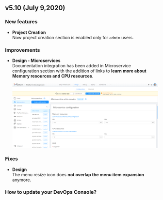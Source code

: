 ## v5.10 (July 9,2020)

### New features

* **Project Creation**        
    Now project creation section is enabled only for `admin` users.

### Improvements

* **Design - Microservices**        
    Documentation integration has been added in Microservice configuration section with the addition of links to **learn more about Memory resources and CPU resources**.

    ![link-resources](img/link-resources.png)

### Fixes

* **Design**            
    The menu resize icon does **not overlap the menu item expansion** anymore.

### How to update your DevOps Console?

